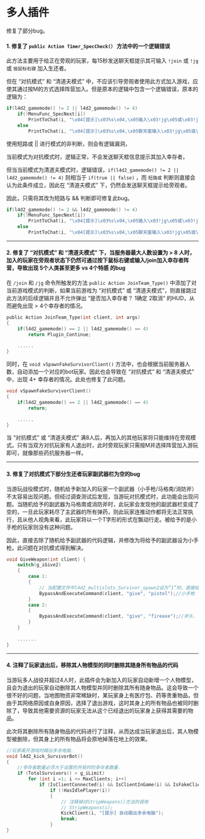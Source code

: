 # 多人插件



修复了部分bug。



#### 1. 修复了 `public Action Timer_SpecCheck(）` 方法中的一个逻辑错误

此方法主要用于给正在旁观的玩家，每15秒发送聊天框提示其可输入 `!join` 或 `!jg` 或 `按鼠标右键` 加入生还者。

但在 “对抗模式” 和 “清道夫模式” 中，不应该引导旁观者使用此方式加入游戏，应使其通过按M的方式选择阵营加入。但是原本的逻辑中包含一个逻辑错误，原本的逻辑为：

```c
if(l4d2_gamemode() != 2 || l4d2_gamemode() != 4)
    if(!MenuFunc_SpecNext[i])
        PrintToChat(i, "\x04[提示]\x03%s\x04,\x05输入\x03!jg\x05或\x03!join\x05或\x03按鼠标右键\x05加入幸存者.", PlayerName);
    else
        PrintToChat(i, "\x04[提示]\x03%s\x04,\x05聊天窗输入\x03!jg\x05或\x03!join\x05加入幸存者.", PlayerName);
```



使用短路或 || 进行模式的非判断，则会有逻辑漏洞，

当前模式为对抗模式时，逻辑正常，不会发送聊天框信息提示其加入幸存者，

但当当前模式为清道夫模式时，逻辑错误，`if(l4d2_gamemode() != 2 || l4d2_gamemode() != 4)` 则相当于 `if(true || false)` ，而 `短路或` 判断则直接会认为此条件成立，因此在 “清道夫模式” 下，仍然会发送聊天框提示给旁观者。



因此，只需将其改为短路与 && 判断即可修复此bug。

```c
if(l4d2_gamemode() != 2 && l4d2_gamemode() != 4)
    if(!MenuFunc_SpecNext[i])
        PrintToChat(i, "\x04[提示]\x03%s\x04,\x05输入\x03!jg\x05或\x03!join\x05或\x03按鼠标右键\x05加入幸存者.", PlayerName);
    else
        PrintToChat(i, "\x04[提示]\x03%s\x04,\x05聊天窗输入\x03!jg\x05或\x03!join\x05加入幸存者.", PlayerName);
```





---

#### 2. 修复了 “对抗模式” 和 “清道夫模式” 下，当服务器最大人数设置为 > 8 人时，加入的玩家在旁观者状态下仍然可通过按下鼠标右键或输入/join加入幸存者阵营，导致出现 5个人类甚至更多 vs 4个特感 的bug

在 `/join` 和 `/jg` 命令所触发的方法 `public Action JoinTeam_Type()` 中添加了对当前游戏模式的判断，如果当前游戏为 “对抗模式” 或 “清道夫模式”，则直接跳过此方法的后续逻辑并且不允许弹出 “是否加入幸存者？ 1确定 2取消” 的HUD，从而避免出现 > 4个幸存者的情况。

```c
public Action JoinTeam_Type(int client, int args)
{
	if(l4d2_gamemode() == 2 || l4d2_gamemode() == 4)
		return Plugin_Continue;
    
    ......
}
```



同时，在 `void vSpawnFakeSurvivorClient()` 方法中，也会根据当前服务器人数，自动添加一个对应的bot玩家。因此也会导致在 “对抗模式” 和 “清道夫模式” 中，出现 4+ 幸存者的情况。此处也修复了此问题。

```c
void vSpawnFakeSurvivorClient()
{
	if(l4d2_gamemode() == 2 || l4d2_gamemode() == 4)
		return;
    
    ......
}
```



当 “对抗模式” 或 “清道夫模式” 满8人后，再加入的其他玩家将只能维持在旁观模式。只有当双方对抗玩家有人退出时，此时旁观玩家只需按M并选择阵营加入游玩即可，就像那些药抗服务器一样。





---

#### 3. 修复了对抗模式下部分生还者玩家副武器栏为空的bug

当游玩战役模式时，随机给予新加入的玩家一个副武器（小手枪/马格南/消防斧）不太容易出现问题。但经过调查测试后发现，当游玩对抗模式时，此功能会出现问题。当随机给予的副武器为马格南或消防斧时，此玩家会发现他的副武器栏变成了空的，一旦此玩家耗尽了主武器的所有弹药，则此玩家连推动作都将无法正常执行，且从他人视角来看，此玩家将以一个T字形的形式在飘动行走。被给予的是小手枪的玩家则没有这种问题。

因此，直接去除了随机给予副武器的代码逻辑，并修改为将给予的副武器设为小手枪。此问题在对抗模式得到解决。

```c
void GiveWeapon(int client) {
    switch(g_iGive2)
	{
		case 1:
		{
            // 当配置文件中l4d2_multislots_Survivor_spawn2设为“1”时，直接给予小手枪
			BypassAndExecuteCommand(client, "give", "pistol");//小手枪
		}
		case 2:
		{
			BypassAndExecuteCommand(client, "give", "fireaxe");//斧头.
		}
	}
    
    .......
}
```





---

#### 4. 注释了玩家退出后，移除其人物模型的同时删除其随身所有物品的代码

当游玩多人战役并超过4人时，此插件会为新加入的玩家自动新增一个人物模型，且会为退出的玩家自动删除其人物模型并同时删除其所有随身物品。这会导致一个很不好的问题，当地图物资非常稀缺时，某玩家身上有医疗包、药等贵重物品，但由于其网络原因或自身原因，选择了退出游戏，这时其身上的所有物品也被同时删除了，导致其他需要资源的玩家无法从这个已经退出的玩家身上获得其需要的物品。

此次将其删除所有随身物品的代码进行了注释，从而达成当玩家退出后，其人物模型被删除，但其身上的所有物品将会原地掉落在地上的效果。

```c
//玩家离开游戏时踢出多余电脑.
void l4d2_kick_SurvivorBot()
{
	//幸存者数量必须大于设置的开局时的幸存者数量.
	if (TotalSurvivors() > g_iLimit)
		for (int i =1; i <= MaxClients; i++)
			if (IsClientConnected(i) && IsClientInGame(i) && IsFakeClient(i) && GetClientTeam(i) == TEAM_SURVIVOR)
				if (!HasIdlePlayer(i))
				{
                    // 注释掉对StripWeapons()方法的调用
					// StripWeapons(i);
					KickClient(i, "[提示] 自动踢出多余电脑");
					break;
				}
}
```

